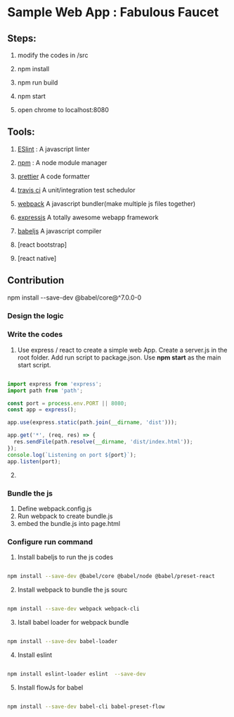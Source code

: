 # Sample Web App : Fabulous Faucet

## Steps:

1. modify the codes in /src

2. npm install

3. npm run build

4. npm start

5. open chrome to localhost:8080


## Tools:

1. [ESlint](https://eslint.org/) : A javascript linter
   
    

2. [npm](https://www.npmjs.com/) : A node module manager


3. [prettier](https://github.com/prettier/prettier) A code formatter 

4. [travis ci](https://docs.travis-ci.com/user/customizing-the-build/) A unit/integration test schedulor

5. [webpack](https://webpack.js.org/) A javascript bundler(make multiple js files together)

6. [expressjs](https://expressjs.com/) A totally awesome webapp framework

7. [babeljs](https://babeljs.io/) A javascript compiler

8. [react bootstrap]

9. [react native]

## Contribution

npm install --save-dev @babel/core@^7.0.0-0

### Design the logic



### Write the codes


1. Use express / react to create a simple web App. Create a server.js in the root folder. Add run script to package.json. Use **npm start** as the main start script.

```js

import express from 'express';
import path from 'path';

const port = process.env.PORT || 8080;
const app = express();

app.use(express.static(path.join(__dirname, 'dist')));

app.get('*', (req, res) => {
  res.sendFile(path.resolve(__dirname, 'dist/index.html'));
});
console.log(`Listening on port ${port}`);
app.listen(port);

```


2. 



### Bundle the js

1. Define webpack.config.js
2. Run webpack to create bundle.js
3. embed the bundle.js into page.html

### Configure run command

1. Install babeljs to run the js codes

```sh

npm install --save-dev @babel/core @babel/node @babel/preset-react 

```
2. Install webpack to bundle the js sourc

```sh

npm install --save-dev webpack webpack-cli

```

3. Istall babel loader for webpack bundle

```sh

npm install --save-dev babel-loader

```

4. Install eslint 

```sh

npm install eslint-loader eslint  --save-dev

```

5. Install flowJs for babel

```sh

npm install --save-dev babel-cli babel-preset-flow


```

